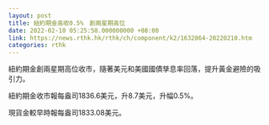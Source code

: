 ```yaml
---
layout: post
title: 紐約期金高收0.5%　創兩星期高位
date: 2022-02-10 05:25:58.000000000 +08:00
link: https://news.rthk.hk/rthk/ch/component/k2/1632864-20220210.htm
categories: rthk
---
```


紐約期金創兩星期高位收市，隨著美元和美國國債孳息率回落，提升黃金避險的吸引力。

紐約期金收市報每盎司1836.6美元，升8.7美元，升幅0.5%。

現貨金較早時報每盎司1833.08美元。
